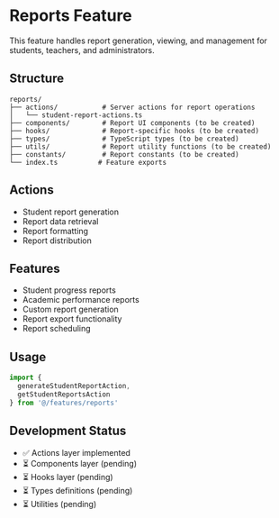 # Reports Feature

This feature handles report generation, viewing, and management for students, teachers, and administrators.

## Structure

```
reports/
├── actions/           # Server actions for report operations
│   └── student-report-actions.ts
├── components/        # Report UI components (to be created)
├── hooks/             # Report-specific hooks (to be created)
├── types/             # TypeScript types (to be created)
├── utils/             # Report utility functions (to be created)
├── constants/         # Report constants (to be created)
└── index.ts          # Feature exports
```

## Actions

- Student report generation
- Report data retrieval
- Report formatting
- Report distribution

## Features

- Student progress reports
- Academic performance reports
- Custom report generation
- Report export functionality
- Report scheduling

## Usage

```typescript
import { 
  generateStudentReportAction,
  getStudentReportsAction 
} from '@/features/reports'
```

## Development Status

- ✅ Actions layer implemented
- ⏳ Components layer (pending)
- ⏳ Hooks layer (pending)
- ⏳ Types definitions (pending)
- ⏳ Utilities (pending)
